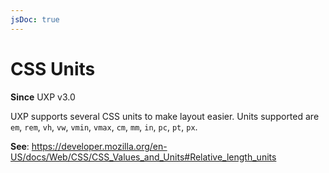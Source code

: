 ```yaml
---
jsDoc: true
---
```

# CSS Units

**Since** UXP v3.0

UXP supports several CSS units to make layout easier. Units supported are `em`, `rem`, `vh`, `vw`, `vmin`, `vmax`, `cm`, `mm`, `in`, `pc`, `pt`, `px`.

**See**: https://developer.mozilla.org/en-US/docs/Web/CSS/CSS_Values_and_Units#Relative_length_units